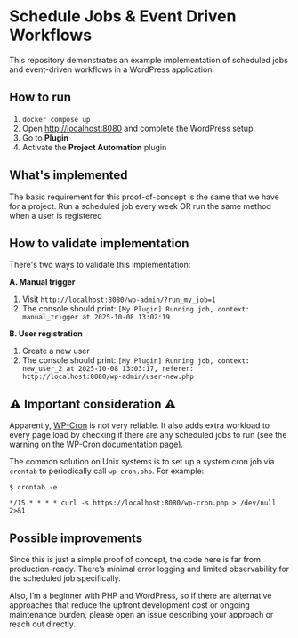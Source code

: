 # Schedule Jobs & Event Driven Workflows

This repository demonstrates an example implementation of scheduled jobs and event-driven workflows in a WordPress application.

## How to run 

1. `docker compose up`
2. Open [http://localhost:8080](http://localhost:8080) and complete the WordPress setup.
3. Go to **Plugin**
4. Activate the **Project Automation** plugin

## What's implemented

The basic requirement for this proof-of-concept is the same that we have for a
project. Run a scheduled job every week OR run the same method when a user is
registered

## How to validate implementation

There's two ways to validate this implementation:

**A. Manual trigger** 

1. Visit `http://localhost:8080/wp-admin/?run_my_job=1`
2. The console should print: `[My Plugin] Running job, context: manual_trigger at 2025-10-08 13:02:19`

**B. User registration**
1. Create a new user
2. The console should print: `[My Plugin] Running job, context: new_user_2 at 2025-10-08 13:03:17, referer: http://localhost:8080/wp-admin/user-new.php`

## :warning: Important consideration :warning: 

Apparently, [WP-Cron](https://developer.wordpress.org/plugins/cron/) is not very
reliable. It also adds extra workload to every page load by checking if there
are any scheduled jobs to run (see the warning on the WP-Cron documentation
page).

The common solution on Unix systems is to set up a system cron job via `crontab`
to periodically call `wp-cron.php`. For example:

``` shell
$ crontab -e 

*/15 * * * * curl -s https://localhost:8080/wp-cron.php > /dev/null 2>&1
```


## Possible improvements

Since this is just a simple proof of concept, the code here is far from
production-ready. There’s minimal error logging and limited observability for
the scheduled job specifically.

Also, I’m a beginner with PHP and WordPress, so if there are alternative
approaches that reduce the upfront development cost or ongoing maintenance
burden, please open an issue describing your approach or reach out directly.
